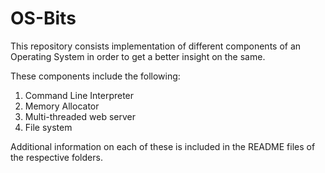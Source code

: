 # OS-Bits

This repository consists implementation of different components of an Operating System in order to get a better insight on the same.

These components include the following:

1. Command Line Interpreter
2. Memory Allocator
3. Multi-threaded web server
4. File system

Additional information on each of these is included in the README files of the respective folders.
